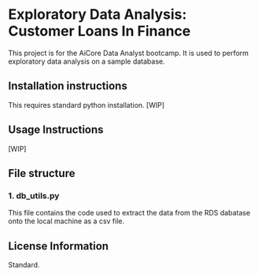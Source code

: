# Exploratory Data Analysis: Customer Loans In Finance
This project is for the AiCore Data Analyst bootcamp. It is used to perform exploratory data analysis on a sample database.

## Installation instructions
This requires standard python installation. [WIP]

## Usage Instructions
[WIP]

## File structure
### 1. db_utils.py
This file contains the code used to extract the data from the RDS dabatase onto the local machine as a csv file.

## License Information
Standard.
